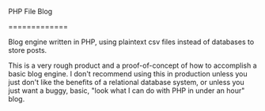 PHP File Blog

=============

Blog engine written in PHP, using plaintext csv files instead of databases to store posts.

This is a very rough product and a proof-of-concept of how to accomplish a basic blog engine.  I don't recommend using this in production unless you just don't like the benefits of a relational database system, or unless you just want a buggy, basic, "look what I can do with PHP in under an hour" blog.  
